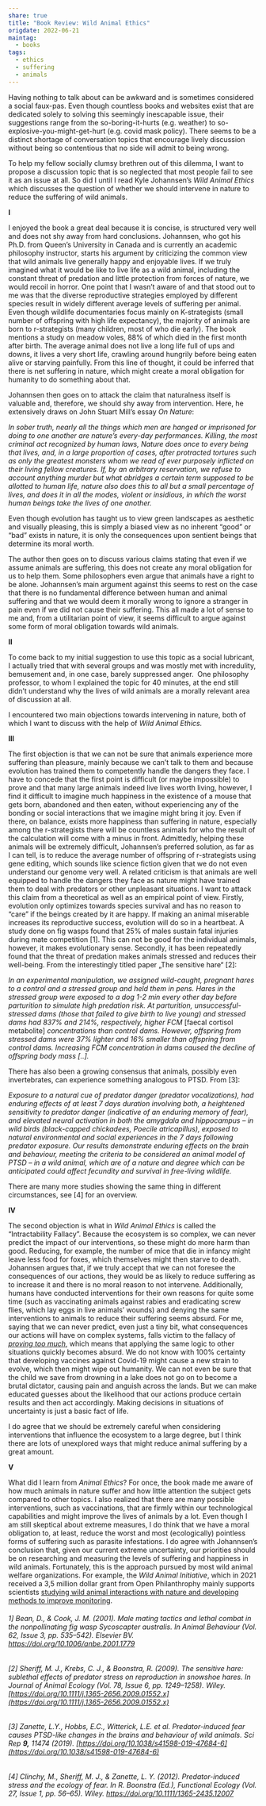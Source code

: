 ```yaml
---
share: true
title: "Book Review: Wild Animal Ethics"
origdate: 2022-06-21
maintag:
  - books
tags:
  - ethics
  - suffering
  - animals
---
```


Having nothing to talk about can be awkward and is sometimes considered a social faux-pas. Even though countless books and websites exist that are dedicated solely to solving this seemingly inescapable issue, their suggestions range from the so-boring-it-hurts (e.g. weather) to so-explosive-you-might-get-hurt (e.g. covid mask policy). There seems to be a distinct shortage of conversation topics that encourage lively discussion without being so contentious that no side will admit to being wrong.

To help my fellow socially clumsy brethren out of this dilemma, I want to propose a discussion topic that is so neglected that most people fail to see it as an issue at all. So did I until I read Kyle Johannsen’s _Wild Animal Ethics_ which discusses the question of whether we should intervene in nature to reduce the suffering of wild animals.

**I**

I enjoyed the book a great deal because it is concise, is structured very well and does not shy away from hard conclusions. Johannsen, who got his Ph.D. from Queen’s University in Canada and is currently an academic philosophy instructor, starts his argument by criticizing the common view that wild animals live generally happy and enjoyable lives. If we truly imagined what it would be like to live life as a wild animal, including the constant threat of predation and little protection from forces of nature, we would recoil in horror. One point that I wasn’t aware of and that stood out to me was that the diverse reproductive strategies employed by different species result in widely different average levels of suffering per animal. Even though wildlife documentaries focus mainly on K-strategists (small number of offspring with high life expectancy), the majority of animals are born to r-strategists (many children, most of who die early). The book mentions a study on meadow voles, 88% of which died in the first month after birth. The average animal does not live a long life full of ups and downs, it lives a very short life, crawling around hungrily before being eaten alive or starving painfully. From this line of thought, it could be inferred that there is net suffering in nature, which might create a moral obligation for humanity to do something about that.

Johannsen then goes on to attack the claim that naturalness itself is valuable and, therefore, we should shy away from intervention. Here, he extensively draws on John Stuart Mill’s essay _On Nature_:

_In sober truth, nearly all the things which men are hanged or imprisoned for doing to one another are nature’s every-day performances. Killing, the most criminal act recognized by human laws, Nature does once to every being that lives, and, in a large proportion of cases, after protracted tortures such as only the greatest monsters whom we read of ever purposely inflicted on their living fellow creatures. If, by an arbitrary reservation, we refuse to account anything murder but what abridges a certain term supposed to be allotted to human life, nature also does this to all but a small percentage of lives, and does it in all the modes, violent or insidious, in which the worst human beings take the lives of one another._

Even though evolution has taught us to view green landscapes as aesthetic and visually pleasing, this is simply a biased view as no inherent “good” or “bad” exists in nature, it is only the consequences upon sentient beings that determine its moral worth.

The author then goes on to discuss various claims stating that even if we assume animals are suffering, this does not create any moral obligation for us to help them. Some philosophers even argue that animals have a right to be alone. Johannsen’s main argument against this seems to rest on the case that there is no fundamental difference between human and animal suffering and that we would deem it morally wrong to ignore a stranger in pain even if we did not cause their suffering. This all made a lot of sense to me and, from a utilitarian point of view, it seems difficult to argue against some form of moral obligation towards wild animals.

**II**

To come back to my initial suggestion to use this topic as a social lubricant, I actually tried that with several groups and was mostly met with incredulity, bemusement and, in one case, barely suppressed anger.  One philosophy professor, to whom I explained the topic for 40 minutes, at the end still didn’t understand why the lives of wild animals are a morally relevant area of discussion at all.

I encountered two main objections towards intervening in nature, both of which I want to discuss with the help of _Wild Animal Ethics._

**III**

The first objection is that we can not be sure that animals experience more suffering than pleasure, mainly because we can’t talk to them and because evolution has trained them to competently handle the dangers they face. I have to concede that the first point is difficult (or maybe impossible) to prove and that many large animals indeed live lives worth living, however, I find it difficult to imagine much happiness in the existence of a mouse that gets born, abandoned and then eaten, without experiencing any of the bonding or social interactions that we imagine might bring it joy. Even if there, on balance, exists more happiness than suffering in nature, especially among the r-strategists there will be countless animals for who the result of the calculation will come with a minus in front. Admittedly, helping these animals will be extremely difficult, Johannsen’s preferred solution, as far as I can tell, is to reduce the average number of offspring of r-strategists using gene editing, which sounds like science fiction given that we do not even understand our genome very well. A related criticism is that animals are well equipped to handle the dangers they face as nature might have trained them to deal with predators or other unpleasant situations. I want to attack this claim from a theoretical as well as an empirical point of view. Firstly, evolution only optimizes towards species survival and has no reason to “care” if the beings created by it are happy. If making an animal miserable increases its reproductive success, evolution will do so in a heartbeat. A study done on fig wasps found that 25% of males sustain fatal injuries during mate competition [1]. This can not be good for the individual animals, however, it makes evolutionary sense. Secondly, it has been repeatedly found that the threat of predation makes animals stressed and reduces their well-being. From the interestingly titled paper „The sensitive hare“ [2]:

_In an experimental manipulation, we assigned wild-caught, pregnant hares to a control and a stressed group and held them in pens. Hares in the stressed group were exposed to a dog 1-2 min every other day before parturition to simulate high predation risk. At parturition, unsuccessful-stressed dams (those that failed to give birth to live young) and stressed dams had 837% and 214%, respectively, higher FCM_ [faecal cortisol metabolite] _concentrations than control dams. However, offspring from stressed dams were 37% lighter and 16% smaller than offspring from control dams. Increasing FCM concentration in dams caused the decline of offspring body mass [..]._

There has also been a growing consensus that animals, possibly even invertebrates, can experience something analogous to PTSD. From [3]:

_Exposure to a natural cue of predator danger (predator vocalizations), had enduring effects of at least 7 days duration involving both, a heightened sensitivity to predator danger (indicative of an enduring memory of fear), and elevated neural activation in both the amygdala and hippocampus – in wild birds (black-capped chickadees, Poecile atricapillus), exposed to natural environmental and social experiences in the 7 days following predator exposure. Our results demonstrate enduring effects on the brain and behaviour, meeting the criteria to be considered an animal model of PTSD – in a wild animal, which are of a nature and degree which can be anticipated could affect fecundity and survival in free-living wildlife._

There are many more studies showing the same thing in different circumstances, see [4] for an overview.

**IV**

The second objection is what in _Wild Animal Ethics_ is called the “Intractability Fallacy”. Because the ecosystem is so complex, we can never predict the impact of our interventions, so these might do more harm than good. Reducing, for example, the number of mice that die in infancy might leave less food for foxes, which themselves might then starve to death. Johannsen argues that, if we truly accept that we can not foresee the consequences of our actions, they would be as likely to reduce suffering as to increase it and there is no moral reason to not intervene. Additionally, humans have conducted interventions for their own reasons for quite some time (such as vaccinating animals against rabies and eradicating screw flies, which lay eggs in live animals’ wounds) and denying the same interventions to animals to reduce their suffering seems absurd. For me, saying that we can never predict, even just a tiny bit, what consequences our actions will have on complex systems, falls victim to the fallacy of _[proving too much](https://en.wikipedia.org/wiki/Proving_too_much)_, which means that applying the same logic to other situations quickly becomes absurd. We do not know with 100% certainty that developing vaccines against Covid-19 might cause a new strain to evolve, which then might wipe out humanity. We can not even be sure that the child we save from drowning in a lake does not go on to become a brutal dictator, causing pain and anguish across the lands. But we can make educated guesses about the likelihood that our actions produce certain results and then act accordingly. Making decisions in situations of uncertainty is just a basic fact of life.

I do agree that we should be extremely careful when considering interventions that influence the ecosystem to a large degree, but I think there are lots of unexplored ways that might reduce animal suffering by a great amount.

**V**

What did I learn from _Animal Ethics_? For once, the book made me aware of how much animals in nature suffer and how little attention the subject gets compared to other topics. I also realized that there are many possible interventions, such as vaccinations, that are firmly within our technological capabilities and might improve the lives of animals by a lot. Even though I am still skeptical about extreme measures, I do think that we have a moral obligation to, at least, reduce the worst and most (ecologically) pointless forms of suffering such as parasite infestations. I do agree with Johannsen’s conclusion that, given our current extreme uncertainty, our priorities should be on researching and measuring the levels of suffering and happiness in wild animals. Fortunately, this is the approach pursued by most wild animal welfare organizations. For example, the _Wild Animal Initiative_, which in 2021 received a 3,5 million dollar grant from Open Philanthrophy mainly supports scientists [studying wild animal interactions with nature and developing methods to improve monitoring](https://www.wildanimalinitiative.org/research-priorities).

###### 1] Bean, D., & Cook, J. M. (2001). Male mating tactics and lethal combat in the nonpollinating fig wasp Sycoscapter australis. In Animal Behaviour (Vol. 62, Issue 3, pp. 535–542). Elsevier BV. https://doi.org/10.1006/anbe.2001.1779

###### [2] Sheriff, M. J., Krebs, C. J., & Boonstra, R. (2009). The sensitive hare: sublethal effects of predator stress on reproduction in snowshoe hares. In Journal of Animal Ecology (Vol. 78, Issue 6, pp. 1249–1258). Wiley. [https://doi.org/10.1111/j.1365-2656.2009.01552.x](https://doi.org/10.1111/j.1365-2656.2009.01552.x)

###### [3] Zanette, L.Y., Hobbs, E.C., Witterick, L.E. _et al._ Predator-induced fear causes PTSD-like changes in the brains and behaviour of wild animals. _Sci Rep_ **9,** 11474 (2019). [https://doi.org/10.1038/s41598-019-47684-6](https://doi.org/10.1038/s41598-019-47684-6)

###### [4] Clinchy, M., Sheriff, M. J., & Zanette, L. Y. (2012). Predator-induced stress and the ecology of fear. In R. Boonstra (Ed.), Functional Ecology (Vol. 27, Issue 1, pp. 56–65). Wiley. https://doi.org/10.1111/1365-2435.12007